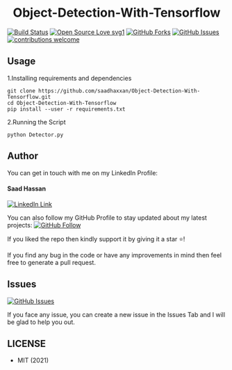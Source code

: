 <h1 align="center">Object-Detection-With-Tensorflow</h1>

[![Build Status](https://img.shields.io/badge/Build-Passing-brightgreen.svg?style=for-the-badge&logo=appveyor)](#)
[![Open Source Love svg1](https://badges.frapsoft.com/os/v1/open-source.svg?v=103)](#)
[![GitHub Forks](https://img.shields.io/github/forks/saadhaxxan/Visual-and-EDA-of-Corona-Virus.svg?style=social&label=Fork&maxAge=2592000)](https://github.com/saadhaxxan/Face-Classification-Using-FaceNet-and-Keras/fork)
[![GitHub Issues](https://img.shields.io/github/issues/saadhaxxan/Visual-and-EDA-of-Corona-Virus.svg?style=flat&label=Issues&maxAge=2592000)](https://github.com/saadhaxxan/Face-Classification-Using-FaceNet-and-Keras/issues)
[![contributions welcome](https://img.shields.io/badge/contributions-welcome-brightgreen.svg?style=flat&label=Contributions&colorA=red&colorB=black	)](#)

## Usage
1.Installing requirements and dependencies
```
git clone https://github.com/saadhaxxan/Object-Detection-With-Tensorflow.git
cd Object-Detection-With-Tensorflow
pip install --user -r requirements.txt
```
2.Running the Script 
```
python Detector.py
```

## Author
You can get in touch with me on my LinkedIn Profile:

#### Saad Hassan
[![LinkedIn Link](https://img.shields.io/badge/Connect-saadhaxxan-blue.svg?logo=linkedin&longCache=true&style=social&label=Connect
)](https://www.linkedin.com/in/saadhaxxan)

You can also follow my GitHub Profile to stay updated about my latest projects: [![GitHub Follow](https://img.shields.io/badge/Connect-saadhaxxan-blue.svg?logo=Github&longCache=true&style=social&label=Follow)](https://github.com/saadhaxxan)

If you liked the repo then kindly support it by giving it a star ⭐!

If you find any bug in the code or have any improvements in mind then feel free to generate a pull request.

## Issues
[![GitHub Issues](https://img.shields.io/github/issues/saadhaxxan/Object-Detection-With-Tensorflow.svg?style=flat&label=Issues&maxAge=2592000)](Object-Detection-With-Tensorflow/issues)

If you face any issue, you can create a new issue in the Issues Tab and I will be glad to help you out.

## LICENSE
- MIT (2021)
